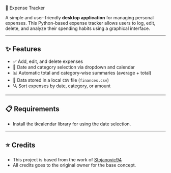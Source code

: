 💸 Expense Tracker

A simple and user-friendly **desktop application** for managing personal expenses. This Python-based expense tracker allows users to log, edit, delete, and analyze their spending habits using a graphical interface.

---

## ✨ Features

- ✅ Add, edit, and delete expenses
- 📅 Date and category selection via dropdown and calendar
- 📊 Automatic total and category-wise summaries (average + total)
- 📁 Data stored in a local `CSV` file (`finances.csv`)
- 🔍 Sort expenses by date, category, or amount

---

## 📋 Requirements

- Install the tkcalendar library for using the date selection.

---

## ⭐ Credits
- This project is based from the work of [Stojanovic94](https://github.com/Stojanovic94/Expense-Tracker/commits?author=Stojanovic94)
- All credits goes to the original owner for the base concept.